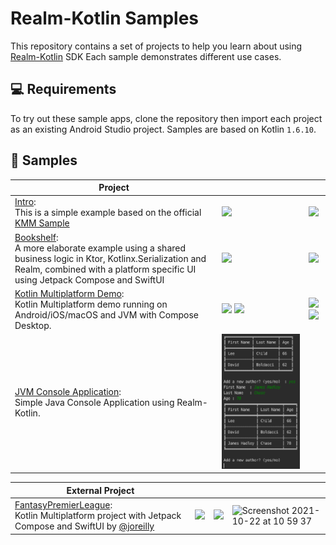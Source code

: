 # Realm-Kotlin Samples

This repository contains a set of projects to help you learn about using [Realm-Kotlin](https://github.com/realm/realm-kotlin) SDK
Each sample demonstrates different use cases.

💻 Requirements
------------
To try out these sample apps, clone the repository then import each project as an existing Android Studio project.
Samples are based on Kotlin `1.6.10`.

🧬 Samples
------------

| Project  |   |   | 
|---|---|---|
| [Intro](./Intro): <br> This is a simple example based on the official [KMM Sample](https://github.com/Kotlin/kmm-sample/blob/master/README.md) | <img src="./Intro/Screenshots/Android/Home.png" width="400">  | <img src="./Intro/Screenshots/iOS/Home.png" width="400"> |
| [Bookshelf](./Bookshelf): <br> A more elaborate example using a shared business logic in Ktor, Kotlinx.Serialization and Realm, combined with a platform specific UI using Jetpack Compose and SwiftUI | <img src="./Bookshelf/Screenshots/Android/Results.png" width="400">  | <img src="./Bookshelf/Screenshots/iOS/Search.png" width="400">  |
| [Kotlin Multiplatform Demo](./MultiplatformDemo): <br> Kotlin Multiplatform demo running on Android/iOS/macOS and JVM with Compose Desktop. | <img src="./MultiplatformDemo/Screenshots/Android.png" width="400">  <img src="./MultiplatformDemo/Screenshots/JVM.png" width="400">| <img src="./MultiplatformDemo/Screenshots/iOS.png" width="400"> <img src="./MultiplatformDemo/Screenshots/macOS.png" width="400"> |
| [JVM Console Application](./JVMConsole): <br> Simple Java Console Application using Realm-Kotlin. | <img src="./JVMConsole/Screenshots/Console.png" width="600"> 

| External Project  |   |   |  |
|---|---|---|---|
| [FantasyPremierLeague](https://github.com/joreilly/FantasyPremierLeague): <br> Kotlin Multiplatform project with Jetpack Compose and SwiftUI by [@joreilly](https://github.com/joreilly/) | <img src="https://raw.githubusercontent.com/joreilly/FantasyPremierLeague/main/art/screenshot1.png" width="300">  | <img src="https://raw.githubusercontent.com/joreilly/FantasyPremierLeague/main/art/screenshot2.png" width="300">  | <img width="500" alt="Screenshot 2021-10-22 at 10 59 37" src="https://user-images.githubusercontent.com/6302/138425845-31ffa825-cfb7-44fb-b956-7751a0e2f9fb.png"> |

